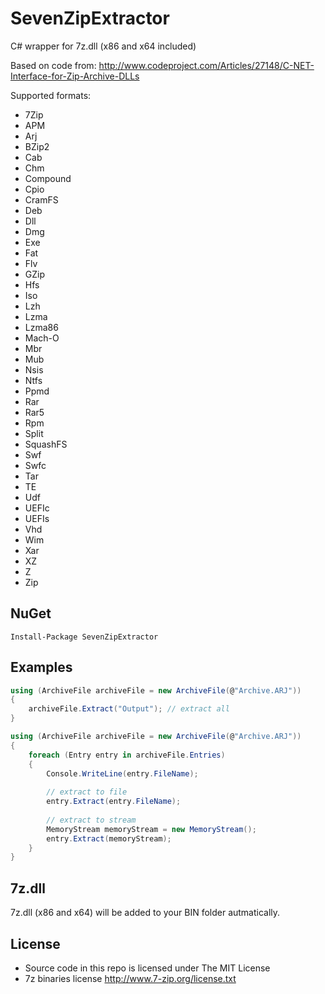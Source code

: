 # SevenZipExtractor
C# wrapper for 7z.dll (x86 and x64 included) 

Based on code from: http://www.codeproject.com/Articles/27148/C-NET-Interface-for-Zip-Archive-DLLs

Supported formats:
* 7Zip
* APM
* Arj
* BZip2
* Cab
* Chm
* Compound
* Cpio
* CramFS
* Deb
* Dll
* Dmg
* Exe
* Fat
* Flv
* GZip
* Hfs
* Iso
* Lzh
* Lzma
* Lzma86
* Mach-O
* Mbr
* Mub
* Nsis
* Ntfs
* Ppmd
* Rar
* Rar5
* Rpm
* Split
* SquashFS
* Swf
* Swfc
* Tar
* TE
* Udf
* UEFIc
* UEFIs
* Vhd
* Wim
* Xar
* XZ
* Z
* Zip


## NuGet
```
Install-Package SevenZipExtractor
```

## Examples

```cs
using (ArchiveFile archiveFile = new ArchiveFile(@"Archive.ARJ"))
{
    archiveFile.Extract("Output"); // extract all
}

```

```cs
using (ArchiveFile archiveFile = new ArchiveFile(@"Archive.ARJ"))
{
    foreach (Entry entry in archiveFile.Entries)
    {
        Console.WriteLine(entry.FileName);
        
        // extract to file
        entry.Extract(entry.FileName);
        
        // extract to stream
        MemoryStream memoryStream = new MemoryStream();
        entry.Extract(memoryStream);
    }
}

```

## 7z.dll
7z.dll (x86 and x64) will be added to your BIN folder autmatically.


## License
- Source code in this repo is licensed under The MIT License
- 7z binaries license http://www.7-zip.org/license.txt
